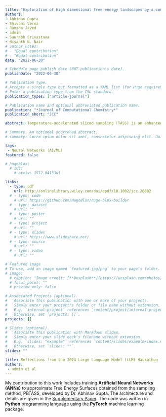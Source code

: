 ```yaml
---
title: "Exploration of high dimensional free energy landscapes by a combination of temperature‐accelerated sliced sampling and parallel biasing"
authors:
- Abhinav Gupta
- Shivani Verma
- Ramsha Javed
- admin
- Saurabh Srivastava
- Nisanth N. Nair
# author_notes:
# - "Equal contribution"
# - "Equal contribution"
date: "2022-06-30"

# Schedule page publish date (NOT publication's date).
publishDate: "2022-06-30"

# Publication type.
# Accepts a single type but formatted as a YAML list (for Hugo requirements).
# Enter a publication type from the CSL standard.
publication_types: ["article-journal"]

# Publication name and optional abbreviated publication name.
publication: "*Journal of Computational Chemistry*"
publication_short: "JCC"

abstract: Temperature‐accelerated sliced sampling (TASS) is an enhanced sampling method for achieving accelerated and controlled exploration of high‐dimensional free energy landscapes in molecular dynamics simulations. With the aid of umbrella bias potentials, the TASS method realizes a controlled exploration and divide‐and‐conquer strategy for computing high‐dimensional free energy surfaces. In TASS, diffusion of the system in the collective variable (CV) space is enhanced with the help of metadynamics bias and elevated‐temperature of the auxiliary degrees of freedom (DOF) that are coupled to the CVs. Usually, a low‐dimensional metadynamics bias is applied in TASS. In order to further improve the performance of TASS, we propose here to use a highdimensional metadynamics bias, in the same form as in a parallel bias metadynamics scheme. Here, a modified reweighting scheme, in combination with artificial neural network is used for computing unbiased probability distribution of CVs and projections of high‐dimensional free energy surfaces. We first validate the accuracy and efficiency of our method in computing the four‐dimensional free energy landscape for alanine tripeptide in vacuo. Subsequently, we employ the approach to calculate the eight‐dimensional free energy landscape of alanine pentapeptide in vacuo. Finally, the method is applied to a more realistic problem wherein we compute the broad four‐dimensional free energy surface corresponding to the deacylation of a drug molecule which is covalently complexed with a β‐lactamase enzyme. We demonstrate that using parallel bias in TASS improves the efficiency of exploration of high‐dimensional free energy landscapes.

# Summary. An optional shortened abstract.
# summary: Lorem ipsum dolor sit amet, consectetur adipiscing elit. Duis posuere tellus ac convallis placerat. Proin tincidunt magna sed ex sollicitudin condimentum.

tags:
 - Neural Networks (AI/ML)
featured: false

# hugoblox:
  # ids:
    # arxiv: 1512.04133v1

links:
  - type: pdf
    url: http://onlinelibrary.wiley.com/doi/epdf/10.1002/jcc.26882
  # - type: code
    # url: https://github.com/HugoBlox/hugo-blox-builder
  # - type: dataset
    # url: ""
  # - type: poster
    # url: ""
  # - type: project
    # url: ""
  # - type: slides
    # url: https://www.slideshare.net/
  # - type: source
    # url: ""
  # - type: video
    # url: ""

# Featured image
# To use, add an image named `featured.jpg/png` to your page's folder. 
# image:
  # caption: 'Image credit: [**Unsplash**](https://unsplash.com/photos/jdD8gXaTZsc)'
  # focal_point: ""
  # preview_only: false

# Associated Projects (optional).
#   Associate this publication with one or more of your projects.
#   Simply enter your project's folder or file name without extension.
#   E.g. `internal-project` references `content/project/internal-project/index.md`.
#   Otherwise, set `projects: []`.
projects: []

# Slides (optional).
#   Associate this publication with Markdown slides.
#   Simply enter your slide deck's filename without extension.
#   E.g. `slides: "example"` references `content/slides/example/index.md`.
#   Otherwise, set `slides: ""`.
slides: ""

title: Reflections from the 2024 Large Language Model (LLM) Hackathon for Applications in Materials Science and Chemistry
authors:
 - admin et al
---
```


My contribution to this work includes training **Artificial Neural Networks (ANNs)** to approximate Free Energy Surfaces obtained from the sampling method, PBTASS, developed by Dr. Abhinav Gupta. The architecture and details are given in the [Supplementary Paper](https://onlinelibrary.wiley.com/action/downloadSupplement?doi=10.1002%2Fjcc.26882&file=jcc26882-sup-0001-supinfo.pdf). The code was written in **Python** programming language using the **PyTorch** machine learning package.  
